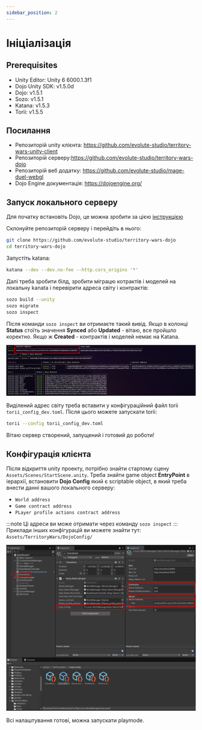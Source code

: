 ```yaml
---
sidebar_position: 2
---
```


# Ініціалізація

## Prerequisites

- Unity Editor: Unity 6 6000.1.3f1
- Dojo Unity SDK: v1.5.0d
- Dojo: v1.5.1
- Sozo: v1.5.1
- Katana: v1.5.3
- Torii: v1.5.5

## Посилання

- Репозиторій unity клієнта: https://github.com/evolute-studio/territory-wars-unity-client
- Репозиторій серверу:https://github.com/evolute-studio/territory-wars-dojo
- Репозиторій веб додатку: https://github.com/evolute-studio/mage-duel-webgl
- Dojo Engine документація: https://dojoengine.org/

## Запуск локального серверу

Для початку встановіть Dojo, це можна зробити за цією [інструкцією](https://dojoengine.org/installation#installing-dojo-with-dojoup)

Склонуйте репозиторій серверу і перейдіть в нього:

```bash
git clone https://github.com/evolute-studio/territory-wars-dojo
cd territory-wars-dojo
```

Запустіть katana:

```bash
katana --dev --dev.no-fee --http.cors_origins '*'
```

Далі треба зробити білд, зробити міграцю котрактів і моделей на локальну kanata і перевірити адреса світу і контрактів:

```bash
sozo build --unity
sozo migrate
sozo inspect
```

Після команди `sozo inspect` ви отримаєте такий вивід. Якщо в колонці **Status** стоїть значення **Synced** або **Updated** - вітаю, все пройшло коректно. Якщо ж **Created** - контрактів і моделей немає на Katana.

![sozo_inspect_result](./img/1_sozo_inspect.png)

Виділений адрес світу треба вставити у конфігураційний файл torii `torii_config_dev.toml`.
Після цього можете запускати torii:

```bash
torii --config torii_config_dev.toml
```

Вітаю сервер створений, запущений і готовий до роботи!

## Конфігурація клієнта

Після відкриття unity проекту, потрібно знайти стартому сцену `Assets/Scenes/StartScene.unity`.
Треба знайти game object **EntryPoint** в іерархії, встановити **Dojo Config** який є scriptable object, в який треба внести данні вашого локального серверу:

- `World address`
- `Game contract address`
- `PLayer profile actions contract address`

:::note
Ці адреси ви може отримати через команду `sozo inspect`
:::
Приклади інших конфігурацій ви можете знайти тут: `Assets/TerritoryWars/DojoConfig/`

![client_connection_config](./img/2_client_connection_config.png)

Всі налаштування готові, можна запускати playmode.
